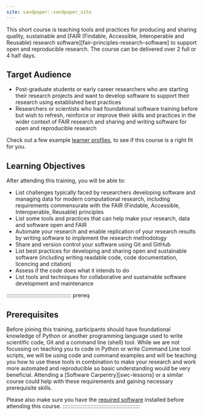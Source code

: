 ```yaml
---
site: sandpaper::sandpaper_site
---
```


This short course is teaching tools and practices for producing and sharing quality, 
sustainable and [FAIR (Findable, Accessible, Interoperable and Reusable) research software][fair-principles-research-software] 
to support open and reproducible research. 
The course can be delivered over 2 full or 4 half days.

## Target Audience

- Post-graduate students or early career researchers who are starting their research projects and want to develop software to support their research using established best practices
- Researchers or scientists who had foundational software training before but wish to refresh, reinforce or improve their skills and practices in the wider context of FAIR research and sharing and writing software for open and reproducible research 

Check out a few example [learner profiles](./profiles.html), to see if this course is a right fit for you.

## Learning Objectives

After attending this training, you will be able to:

- List challenges typically faced by researchers developing software and managing data for modern computational 
research, including requirements commensurate with the FAIR (Findable, Accessible, Interoperable, Reusable) principles
- List some tools and practices that can help make your research, data and software open and FAIR
- Automate your research and enable replication of your research results by writing software to implement the 
research methodology
- Share and version control your software using Git and GitHub
- List best practices for developing and sharing open and sustainable software (including writing readable code, 
code documentation, licencing and citation)
- Assess if the code does what it intends to do
- List tools and techniques for collaborative and sustainable software development and maintenance

::::::::::::::::::::::::::::::::::::::::::  prereq

## Prerequisites

Before joining this training, participants should have foundational knowledge of Python or another programming 
language used to write scientific code, Git and a command line (shell) tool.
While we are not focussing on teaching you to code in Python or write Command Line tool scripts, we will be using code
and command examples and will be teaching you how to use these tools in combination to make your research and 
work more automated and reproducible so basic understanding would be very beneficial.
Attending a [Software Carpentry][swc-lessons] or a similar course could help with these requirements and 
gaining necessary prerequisite skills.

Please also make sure you have the [required software](../index.html#setup) installed before attending this course.
::::::::::::::::::::::::::::::::::::::::::::::::::
